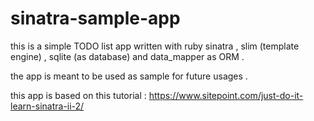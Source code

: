 # sinatra-sample-app

this is a simple TODO list app written with ruby sinatra , slim (template engine) , sqlite (as database) and data_mapper as ORM .

the app is meant to be used as sample for future usages .

this app is based on this tutorial : https://www.sitepoint.com/just-do-it-learn-sinatra-ii-2/
